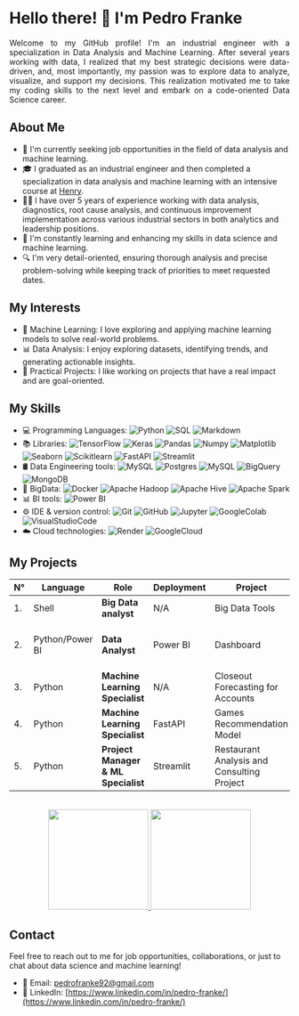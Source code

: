 # Hello there! 👋 I'm Pedro Franke

<p align='justify'>
Welcome to my GitHub profile! I'm an industrial engineer with a specialization in Data Analysis and Machine Learning. After several years working with data, I realized that my best strategic decisions were data-driven, and, most importantly, my passion was to explore data to analyze, visualize, and support my decisions. This realization motivated me to take my coding skills to the next level and embark on a code-oriented Data Science career.
</p>

## About Me
- 💼 I'm currently seeking job opportunities in the field of data analysis and machine learning.
- 🎓 I graduated as an industrial engineer and then completed a specialization in data analysis and machine learning with an intensive course at [Henry](https://www.soyhenry.com/).
- 👨‍💻 I have over 5 years of experience working with data analysis, diagnostics, root cause analysis, and continuous improvement implementation across various industrial sectors in both analytics and leadership positions.
- 🌱 I'm constantly learning and enhancing my skills in data science and machine learning.
- 🔍 I'm very detail-oriented, ensuring thorough analysis and precise problem-solving while keeping track of priorities to meet requested dates.

## My Interests
- 🤖 Machine Learning: I love exploring and applying machine learning models to solve real-world problems.
- 📊 Data Analysis: I enjoy exploring datasets, identifying trends, and generating actionable insights.
- 🚀 Practical Projects: I like working on projects that have a real impact and are goal-oriented.

## My Skills
- 💻 Programming Languages: 
  ![Python](https://img.shields.io/badge/-Python-333333?style=flat&logo=python)
  ![SQL](https://img.shields.io/badge/-SQL-333333?style=flat&logo=sql)
  ![Markdown](https://img.shields.io/badge/-Markdown-333333?style=flat&logo=markdown)
- 📚 Libraries: 
  ![TensorFlow](https://img.shields.io/badge/-TensorFlow-333333?style=flat&logo=tensorflow)
  ![Keras](https://img.shields.io/badge/-Keras-333333?style=flat&logo=keras)
  ![Pandas](https://img.shields.io/badge/-Pandas-333333?style=flat&logo=pandas)
  ![Numpy](https://img.shields.io/badge/-Numpy-333333?style=flat&logo=numpy)
  ![Matplotlib](https://img.shields.io/badge/-Matplotlib-333333?style=flat&logo=matplotlib)
  ![Seaborn](https://img.shields.io/badge/-Seaborn-333333?style=flat&logo=seaborn)
  ![Scikitlearn](https://img.shields.io/badge/-Scikitlearn-333333?style=flat&logo=scikitlearn)
  ![FastAPI](https://img.shields.io/badge/-FastAPI-333333?style=flat&logo=fastapi)
  ![Streamlit](https://img.shields.io/badge/-Streamlit-333333?style=flat&logo=streamlit)
- 🛢 Data Engineering tools: 
  ![MySQL](https://img.shields.io/badge/-MySQL-333333?style=flat&logo=MySQL)
  ![Postgres](https://img.shields.io/badge/-Postgres-333333?style=flat&logo=postgresql)
  ![MySQL](https://img.shields.io/badge/-MySQL-333333?style=flat&logo=MySQL)
  ![BigQuery](https://img.shields.io/badge/-BigQuery-333333?style=flat&logo=googlebigquery)
  ![MongoDB](https://img.shields.io/badge/-MongoDB-333333?style=flat&logo=mongodb)
- 🔧 BigData: 
  ![Docker](https://img.shields.io/badge/-Docker-333333?style=flat&logo=docker)
  ![Apache Hadoop](https://img.shields.io/badge/-Apache%20Hadoop-333333?style=flat&logo=apache-hadoop)
  ![Apache Hive](https://img.shields.io/badge/-Apache%20Hive-333333?style=flat&logo=apache-hive)
  ![Apache Spark](https://img.shields.io/badge/-Apache%20Spark-333333?style=flat&logo=apache-spark)
- 📊 BI tools: 
  ![Power BI](https://img.shields.io/badge/-Power%20BI-333333?style=flat&logo=powerbi)
- ⚙️ IDE & version control: 
  ![Git](https://img.shields.io/badge/-Git-333333?style=flat&logo=git)
  ![GitHub](https://img.shields.io/badge/-GitHub-333333?style=flat&logo=github)
  ![Jupyter](https://img.shields.io/badge/-Jupyter-333333?style=flat&logo=jupyter)
  ![GoogleColab](https://img.shields.io/badge/-Google_Colab-333333?style=flat&logo=googlecolab&logoColor=F9AB00)
  ![VisualStudioCode](https://img.shields.io/badge/-Visual%20Studio%20Code-333333?style=flat&logo=visual-studio-code&logoColor=007ACC)
- ☁️ Cloud technologies: 
  ![Render](https://img.shields.io/badge/-Render-333333?style=flat&logo=render)
  ![GoogleCloud](https://img.shields.io/badge/-Google%20Cloud-333333?style=flat&logo=googlecloud)

## My Projects

| N° | Language | Role  | Deployment | Project  |  Client | Link |
| ---- | --- | ---------- |---------- | --------- | ------------ |------------ |
| 1. | Shell | **Big Data analyst** | N/A | Big Data Tools  | N/A | [Link](https://github.com/pedrofranke/Herramientas_Big_Data_SoyHenry_M4) |
| 2. | Python/Power BI | **Data Analyst** | Power BI  | Dashboard  |Gobierno de la Ciudad BA |  [Link](https://github.com/pedrofranke/Analisis_accidentes_viales_Caba) |
| 3. | Python | **Machine Learning Specialist** | N/A | Closeout Forecasting for Accounts | Bank | [Link](https://github.com/pedrofranke/ML_Kaggle_Competition) |
| 4. | Python | **Machine Learning Specialist** | FastAPI |  Games Recommendation Model | Steam Games |  [Link](https://github.com/pedrofranke/Modelo_Recomendacion_SteamGames) |
| 5. | Python | **Project Manager & ML Specialist** | Streamlit | Restaurant Analysis and Consulting Project | Investor Group | [Link](https://github.com/pedrofranke/ProyectoFinal-Henry) |

<p align="center">
<br/>

<a href="[https://github.com/pedrofranke](https://github.com/pedrofranke)">
  <img height="180em" src="https://github-readme-stats.vercel.app/api?username=pedrofranke" />
  <img height="180em" src="https://github-readme-stats.vercel.app/api/top-langs/?username=pedrofranke" />
</a>

<br/>
</p>

## Contact
Feel free to reach out to me for job opportunities, collaborations, or just to chat about data science and machine learning!

- 📧 Email: [pedrofranke92@gmail.com](mailto:pedrofranke92@gmail.com)
- 💼 LinkedIn: [https://www.linkedin.com/in/pedro-franke/](https://www.linkedin.com/in/pedro-franke/)
